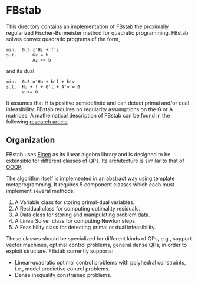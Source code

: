 # FBstab
This directory contains an implementation of FBstab the proximally regularized Fischer-Burmeister method for quadratic programming. FBstab solves convex quadratic programs of the form,

```
min.  0.5 z'Hz + f'z
s.t.      Gz = h
          Az <= b
```

and its dual

```
min.  0.5 u'Hu + b'l + h'v
s.t.  Hu + f + G'l + A'v = 0
      v >= 0.
```

It assumes that H is positive semidefinite and can detect primal and/or dual infeasibility. FBstab requires no regularity assumptions on the G or A matrices. A mathematical description of FBstab can be found in the following [research article](https://arxiv.org/pdf/1901.04046.pdf).

## Organization
FBstab uses [Eigen](http://eigen.tuxfamily.org/index.php?title=Main_Page) as its linear algebra library and is designed to be extensible for different classes of QPs. Its architecture is similar to that of [OOQP](http://pages.cs.wisc.edu/~swright/ooqp/).

The algorithm itself is implemented in an abstract way using template metaprogramming. It requires 5 component classes which each must implement several methods.

1. A Variable class for storing primal-dual variables.
2. A Residual class for computing optimality residuals.
3. A Data class for storing and manipulating problem data.
4. A LinearSolver class for computing Newton steps.
5. A Feasibility class for detecting primal or dual infeasibility.

These classes should be specialized for different kinds of QPs, e.g., support vector machines, optimal control problems, general dense QPs, in order to exploit structure. FBstab currently supports:

- Linear-quadratic optimal control problems with polyhedral constraints, i.e., model predictive control problems.
- Dense inequality constrained problems.





